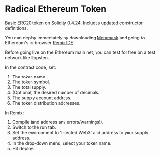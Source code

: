 # Radical Ethereum Token

Basic ERC20 token on Solidity 0.4.24. Includes updated constructor definitions.

You can deploy immediately by downloading [Metamask](https://metamask.io/) and going to Ethereum's in-browser [Remix IDE](https://remix.ethereum.org/).

Before going live on the Ethereum main net, you can test for free on a test network like Ropsten.

In the contract code, set:
1. The token name.
2. The token symbol.
3. The total supply.
4. (Optional) the desired number of decimals.
3. The supply account address.
4. The token distribution addresses.

In Remix:
1. Compile (and address any errors/warnings!).
2. Switch to the run tab.
3. Set the environment to 'Injected Web3' and address to your supply address.
4. In the drop-down menu, select your token name.
5. Hit deploy.
